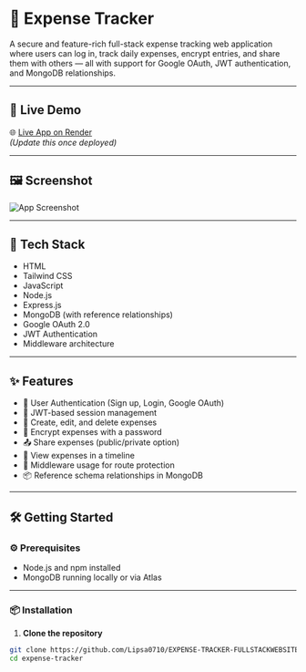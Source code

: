 # 💸 Expense Tracker

A secure and feature-rich full-stack expense tracking web application where users can log in, track daily expenses, encrypt entries, and share them with others — all with support for Google OAuth, JWT authentication, and MongoDB relationships.

---

## 🚀 Live Demo

🌐 [Live App on Render](https://your-render-link-here.com)  
_(Update this once deployed)_

---

## 🖼️ Screenshot

![App Screenshot](./screenshot.png)

---

## 🔧 Tech Stack

- HTML
- Tailwind CSS
- JavaScript
- Node.js
- Express.js
- MongoDB (with reference relationships)
- Google OAuth 2.0
- JWT Authentication
- Middleware architecture

---

## ✨ Features

- 👤 User Authentication (Sign up, Login, Google OAuth)
- 🔐 JWT-based session management
- 🧾 Create, edit, and delete expenses
- 🔐 Encrypt expenses with a password
- 📤 Share expenses (public/private option)
- 📅 View expenses in a timeline
- 🎯 Middleware usage for route protection
- 📦 Reference schema relationships in MongoDB

---

## 🛠️ Getting Started

### ⚙️ Prerequisites

- Node.js and npm installed
- MongoDB running locally or via Atlas

---

### 📦 Installation

1. **Clone the repository**

```bash
git clone https://github.com/Lipsa0710/EXPENSE-TRACKER-FULLSTACKWEBSITE.git
cd expense-tracker
